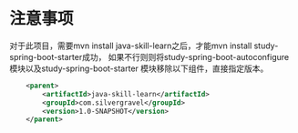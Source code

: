# 注意事项
对于此项目，需要mvn install java-skill-learn之后，才能mvn install study-spring-boot-starter成功，
如果不行则则将study-spring-boot-autoconfigure模块以及study-spring-boot-starter
模块移除以下组件，直接指定版本。
```xml
    <parent>
        <artifactId>java-skill-learn</artifactId>
        <groupId>com.silvergravel</groupId>
        <version>1.0-SNAPSHOT</version>
    </parent>
```
